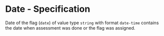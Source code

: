 # Date - Specification

Date of the flag (`date`) of value type `string` with format `date-time` contains the date when assessment was done or the flag was assigned.
